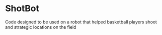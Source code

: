 # ShotBot
Code designed to be used on a robot that helped basketball players shoot and strategic locations on the field

